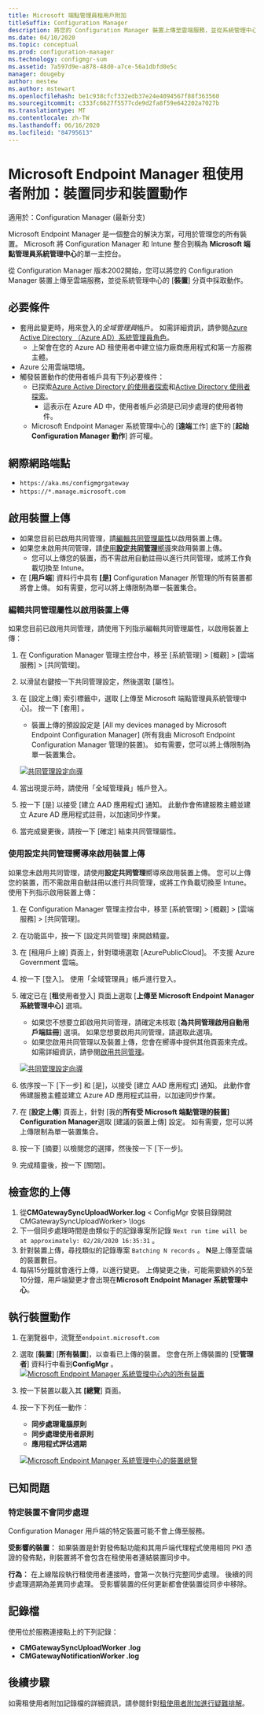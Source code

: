 ```yaml
---
title: Microsoft 端點管理員租用戶附加
titleSuffix: Configuration Manager
description: 將您的 Configuration Manager 裝置上傳至雲端服務，並從系統管理中心採取動作。
ms.date: 04/10/2020
ms.topic: conceptual
ms.prod: configuration-manager
ms.technology: configmgr-sum
ms.assetid: 7a597d9e-a878-48d0-a7ce-56a1dbfd0e5c
manager: dougeby
author: mestew
ms.author: mstewart
ms.openlocfilehash: be1c938cfcf332edb37e24e4094567f88f363560
ms.sourcegitcommit: c333fc6627f5577cde9d2fa8f59e642202a7027b
ms.translationtype: MT
ms.contentlocale: zh-TW
ms.lasthandoff: 06/16/2020
ms.locfileid: "84795613"
---
```

# <a name="microsoft-endpoint-manager-tenant-attach-device-sync-and-device-actions"></a><a name="bkmk_attach"></a>Microsoft Endpoint Manager 租使用者附加：裝置同步和裝置動作
<!--3555758 live 3/4/2020-->
適用於：Configuration Manager (最新分支)

Microsoft Endpoint Manager 是一個整合的解決方案，可用於管理您的所有裝置。 Microsoft 將 Configuration Manager 和 Intune 整合到稱為 **Microsoft 端點管理員系統管理中心**的單一主控台。

從 Configuration Manager 版本2002開始，您可以將您的 Configuration Manager 裝置上傳至雲端服務，並從系統管理中心的 [**裝置**] 分頁中採取動作。

## <a name="prerequisites"></a>必要條件

- 套用此變更時，用來登入的*全域管理員*帳戶。 如需詳細資訊，請參閱[Azure Active Directory （Azure AD）系統管理員角色](https://docs.microsoft.com/azure/role-based-access-control/rbac-and-directory-admin-roles#azure-ad-administrator-roles)。
   - 上架會在您的 Azure AD 租使用者中建立協力廠商應用程式和第一方服務主體。
- Azure 公用雲端環境。
- 觸發裝置動作的使用者帳戶具有下列必要條件：
   - 已探索[Azure Active Directory 的使用者探索](../core/servers/deploy/configure/about-discovery-methods.md#azureaddisc)和[Active Directory 使用者探索](../core/servers/deploy/configure/about-discovery-methods.md#bkmk_aboutUser)。
      - 這表示在 Azure AD 中，使用者帳戶必須是已同步處理的使用者物件。
   - Microsoft Endpoint Manager 系統管理中心的 [**遠端**工作] 底下的 [**起始 Configuration Manager 動作**] 許可權。


## <a name="internet-endpoints"></a>網際網路端點

- `https://aka.ms/configmgrgateway`
- `https://*.manage.microsoft.com` <!--7424742-->

## <a name="enable-device-upload"></a>啟用裝置上傳

- 如果您目前已啟用共同管理，請[編輯共同管理屬性](#bkmk_edit)以啟用裝置上傳。
- 如果您未啟用共同管理，請[使用**設定共同管理**嚮導](#bkmk_config)來啟用裝置上傳。
   - 您可以上傳您的裝置，而不需啟用自動註冊以進行共同管理，或將工作負載切換至 Intune。
- 在 [**用戶端**] 資料行中具有 **[是]** Configuration Manager 所管理的所有裝置都將會上傳。 如有需要，您可以將上傳限制為單一裝置集合。

### <a name="edit-co-management-properties-to-enable-device-upload"></a><a name="bkmk_edit"></a>編輯共同管理屬性以啟用裝置上傳

如果您目前已啟用共同管理，請使用下列指示編輯共同管理屬性，以啟用裝置上傳：

1. 在 Configuration Manager 管理主控台中，移至 [系統管理] > [概觀] > [雲端服務] > [共同管理]。
1. 以滑鼠右鍵按一下共同管理設定，然後選取 [屬性]。
1. 在 [設定上傳] 索引標籤中，選取 [上傳至 Microsoft 端點管理員系統管理中心]。 按一下 [套用] 。
   - 裝置上傳的預設設定是 [All my devices managed by Microsoft Endpoint Configuration Manager] \(所有我由 Microsoft Endpoint Configuration Manager 管理的裝置\)。 如有需要，您可以將上傳限制為單一裝置集合。

   [![共同管理設定向導](./media/3555758-configure-upload.png)](./media/3555758-configure-upload.png#lightbox)
1. 當出現提示時，請使用「全域管理員」帳戶登入。
1. 按一下 [是] 以接受 [建立 AAD 應用程式] 通知。 此動作會佈建服務主體並建立 Azure AD 應用程式註冊，以加速同步作業。
1. 當完成變更後，請按一下 [確定] 結束共同管理屬性。


### <a name="use-the-configure-co-management-wizard-to-enable-device-upload"></a><a name="bkmk_config"></a>使用設定共同管理嚮導來啟用裝置上傳
如果您未啟用共同管理，請使用**設定共同管理**嚮導來啟用裝置上傳。 您可以上傳您的裝置，而不需啟用自動註冊以進行共同管理，或將工作負載切換至 Intune。 使用下列指示啟用裝置上傳：

1. 在 Configuration Manager 管理主控台中，移至 [系統管理] > [概觀] > [雲端服務] > [共同管理]。
1. 在功能區中，按一下 [設定共同管理] 來開啟精靈。
1. 在 [租用戶上線] 頁面上，針對環境選取 [AzurePublicCloud]。 不支援 Azure Government 雲端。
1. 按一下 [登入]。 使用「全域管理員」帳戶進行登入。
1. 確定已在 [**租**使用者登入] 頁面上選取 [**上傳至 Microsoft Endpoint Manager 系統管理中心**] 選項。
   - 如果您不想要立即啟用共同管理，請確定未核取 [**為共同管理啟用自動用戶端註冊**] 選項。 如果您想要啟用共同管理，請選取此選項。
   - 如果您啟用共同管理以及裝置上傳，您會在嚮導中提供其他頁面來完成。 如需詳細資訊，請參閱[啟用共同管理](../comanage/how-to-enable.md)。

   [![共同管理設定向導](./media/3555758-comanagement-wizard.png)](./media/3555758-comanagement-wizard.png#lightbox)
1. 依序按一下 [下一步] 和 [是]，以接受 [建立 AAD 應用程式] 通知。 此動作會佈建服務主體並建立 Azure AD 應用程式註冊，以加速同步作業。
1. 在 [**設定上傳**] 頁面上，針對 [我的**所有受 Microsoft 端點管理的裝置] Configuration Manager**選取 [建議的裝置上傳] 設定。 如有需要，您可以將上傳限制為單一裝置集合。
1. 按一下 [摘要] 以檢閱您的選擇，然後按一下 [下一步]。
1. 完成精靈後，按一下 [關閉]。  


## <a name="review-your-upload"></a><a name="bkmk_review"></a>檢查您的上傳

1. 從**CMGatewaySyncUploadWorker.log** &lt; ConfigMgr 安裝目錄開啟 CMGatewaySyncUploadWorker> \logs
1. 下一個同步處理時間是由類似于的記錄專案所記錄 `Next run time will be at approximately: 02/28/2020 16:35:31` 。
1. 針對裝置上傳，尋找類似的記錄專案 `Batching N records` 。 **N**是上傳至雲端的裝置數目。 
1. 每隔15分鐘就會進行上傳，以進行變更。 上傳變更之後，可能需要額外的5至10分鐘，用戶端變更才會出現在**Microsoft Endpoint Manager 系統管理中心**。

## <a name="perform-device-actions"></a>執行裝置動作

1. 在瀏覽器中，流覽至`endpoint.microsoft.com`
1. 選取 [**裝置**] [**所有裝置**]，以查看已上傳的裝置。 您會在所上傳裝置的 [受**管理者**] 資料行中看到**ConfigMgr** 。
   [![Microsoft Endpoint Manager 系統管理中心內的所有裝置](./media/3555758-all-devices.png)](./media/3555758-all-devices.png#lightbox)
1. 按一下裝置以載入其 **[總覽**] 頁面。
1. 按一下下列任一動作：
   - **同步處理電腦原則**
   - **同步處理使用者原則**
   - **應用程式評估週期**

   [![Microsoft Endpoint Manager 系統管理中心的裝置總覽](./media/3555758-device-overview-actions.png)](./media/3555758-device-overview-actions.png#lightbox)

## <a name="known-issues"></a>已知問題

### <a name="specific-devices-dont-synchronize"></a>特定裝置不會同步處理

<!--7099564-->
Configuration Manager 用戶端的特定裝置可能不會上傳至服務。

**受影響的裝置：** 如果裝置是針對發佈點功能和其用戶端代理程式使用相同 PKI 憑證的發佈點，則裝置將不會包含在租使用者連結裝置同步中。

**行為：** 在上線階段執行租使用者連接時，會第一次執行完整同步處理。 後續的同步處理週期為差異同步處理。 受影響裝置的任何更新都會使裝置從同步中移除。

## <a name="log-files"></a>記錄檔
使用位於服務連接點上的下列記錄：

- **CMGatewaySyncUploadWorker .log**
- **CMGatewayNotificationWorker .log**

## <a name="next-steps"></a>後續步驟

如需租使用者附加記錄檔的詳細資訊，請參閱針對[租使用者附加進行疑難排解](technical-reference.md)。
